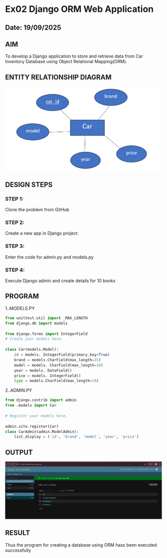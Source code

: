 # Ex02 Django ORM Web Application
## Date: 19/09/2025

## AIM
To develop a Django application to store and retrieve data from Car Inventory Database using Object Relational Mapping(ORM).

## ENTITY RELATIONSHIP DIAGRAM

![](<ER DIAGRAM.jpeg>)

## DESIGN STEPS

### STEP 1:
Clone the problem from GitHub

### STEP 2:
Create a new app in Django project

### STEP 3:
Enter the code for admin.py and models.py

### STEP 4:
Execute Django admin and create details for 10 books

## PROGRAM
1..MODELS.PY
```python
from unittest.util import _MAX_LENGTH
from django.db import models

from django.forms import IntegerField
# Create your models here.

class Car(models.Model):
    id = models. IntegerField(primary_key=True)
    brand = models.CharField(max_length=15)
    model = models. CharField(max_length=30)
    year = models. DateField()
    price = models. IntegerField()
    type = models.CharField(max_length=10)
```
2..ADMIN.PY
```python
from django.contrib import admin
from .models import Car

# Register your models here.

admin.site.register(Car)
class CarAdmin(admin.ModelAdmin):
    list_display = ('id', 'brand', 'model', 'year', 'price')
```


## OUTPUT

![](<Screenshot 2025-09-19 110022.png>)

## RESULT
Thus the program for creating a database using ORM hass been executed successfully
